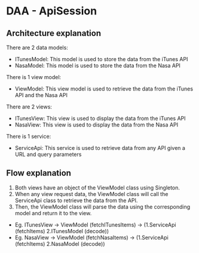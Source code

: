 # DAA - ApiSession

## Architecture explanation
There are 2 data models:
- ITunesModel: This model is used to store the data from the iTunes API
- NasaModel: This model is used to store the data from the Nasa API

There is 1 view model:
- ViewModel: This view model is used to retrieve the data from the iTunes API and the Nasa API

There are 2 views:
- ITunesView: This view is used to display the data from the iTunes API
- NasaView: This view is used to display the data from the Nasa API

There is 1 service:
- ServiceApi: This service is used to retrieve data from any API given a URL and query parameters

## Flow explanation
1. Both views have an object of the ViewModel class using Singleton.
2. When any view request data, the ViewModel class will call the ServiceApi class to retrieve the data from the API.
3. Then, the ViewModel class will parse the data using the corresponding model and return it to the view.

- Eg. ITunesView -> ViewModel (fetchITunesItems) -> (1.ServiceApi (fetchItems) 2.ITunesModel (decode))
- Eg. NasaView -> ViewModel (fetchNasaItems) -> (1.ServiceApi (fetchItems) 2.NasaModel (decode))
